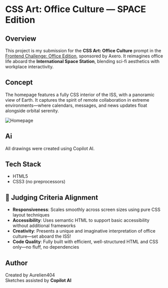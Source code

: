 # CSS Art: Office Culture — SPACE Edition

## Overview

This project is my submission for the **CSS Art: Office Culture** prompt in the [Frontend Challenge: Office Edition](https://dev.to/challenges/frontend/axero), sponsored by Axero. It reimagines office life aboard the **International Space Station**, blending sci-fi aesthetics with workplace interactivity.

## Concept

The homepage features a fully CSS interior of the ISS, with a panoramic view of Earth. It captures the spirit of remote collaboration in extreme environments—where calendars, messages, and news updates float alongside orbital serenity.

![Homepage](./assets/screenshoot.png)

## Ai

All drawings were created using Copilot AI.

## Tech Stack

- HTML5
- CSS3 (no preprocessors)

## 🧪 Judging Criteria Alignment

- **Responsiveness**: Scales smoothly across screen sizes using pure CSS layout techniques
- **Accessibility**: Uses semantic HTML to support basic accessibility without additional frameworks
- **Creativity**: Presents a unique and imaginative interpretation of office culture—set aboard the ISS!
- **Code Quality**: Fully built with efficient, well-structured HTML and CSS only—no fluff, no dependencies

## Author

Created by Aurelien404  
Sketches assisted by **Copilot AI**
